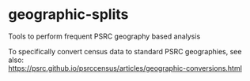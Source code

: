 # geographic-splits
Tools to perform frequent PSRC geography based analysis

To specifically convert census data to standard PSRC geographies, see also:  
https://psrc.github.io/psrccensus/articles/geographic-conversions.html
